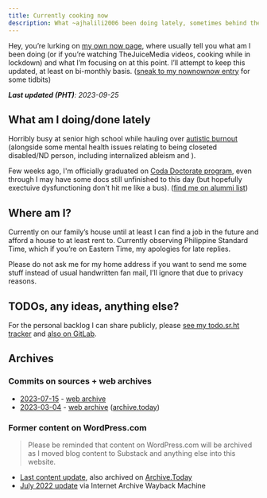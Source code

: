 ```yaml
---
title: Currently cooking now
description: What ~ajhalili2006 been doing lately, sometimes behind the scenes.
---
```


Hey, you’re lurking on [my own now page][nowpage-info], where usually tell you
what am I been doing (or if you’re watching TheJuiceMedia videos, cooking
while in lockdown) and what I’m focusing on at this point. I’ll attempt
to keep this updated, at least on bi-monthly basis.
([sneak to my nownownow entry](https://nownownow.com/p/Dxh0) for some tidbits)

[nowpage-info]: https://nownownow.com/about

_**Last updated (PHT)**: 2023-09-25_

## What am I doing/done lately

Horribly busy at senior high school while hauling over [autistic burnout](https://www.spectrumnews.org/news/autistic-burnout-explained/) (alongside some mental
health issues relating to being closeted disabled/ND person, including internalized ableism and ).

Few weeks ago, I'm officially graduated on [Coda Doctorate program](https://coda.io/@maria-marquis/earn-your-coda-doctorate), even through I may have
some docs still unfinished to this day (but hopefully exectuive dysfunctioning don't hit
me like a bus). ([find me on alummi list](https://coda.io/@maria-marquis/coda-doctorate-graduates))

## Where am I?

Currently on our family’s house until at least I can find a job in the future and afford a house to at least rent to.
Currently observing Philippine Standard Time, which if you’re on Eastern Time, my apologies for late replies.

Please do not ask me for my home address if you want to send me some stuff instead of usual handwritten fan mail, I’ll ignore that due to privacy reasons.

## TODOs, any ideas, anything else?

For the personal backlog I can share publicly, please [see my todo.sr.ht tracker](https://todo.sr.ht/~ajhalili2006/ajhalili2006) and [also on GitLab](https://mau.dev/andreijiroh.dev/launchpad/issues).

## Archives

### Commits on sources + web archives

* [2023-07-15](https://mau.dev/andreijiroh.dev/website/-/blob/2cb74ba9754509470469c03c898a9d3cc97eef80/markdown/now.md) - [web archive](https://web.archive.org/web/20230728021258/https://andreijiroh.eu.org/now/)
* [2023-03-04](https://mau.dev/andreijiroh.dev/website/-/blob/c6693426cf44d99297c4b3409571b3482dfc463e/markdown/now.md) - [web archive](https://web.archive.org/web/20230320175751/https://andreijiroh.eu.org/now/) ([archive.today](https://archive.is/0xZ7V))

### Former content on WordPress.com

> Please be reminded that content on WordPress.com will be archived as I moved blog content to Substack and anything else into this website.

* [Last content update](https://ajhalili2006.wordpress.com/now/), also archived on [Archive.Today]()
* [July 2022 update](https://web.archive.org/web/20221011021323/https://ajhalili2006.wordpress.com/now/) via Internet Archive Wayback Machine
